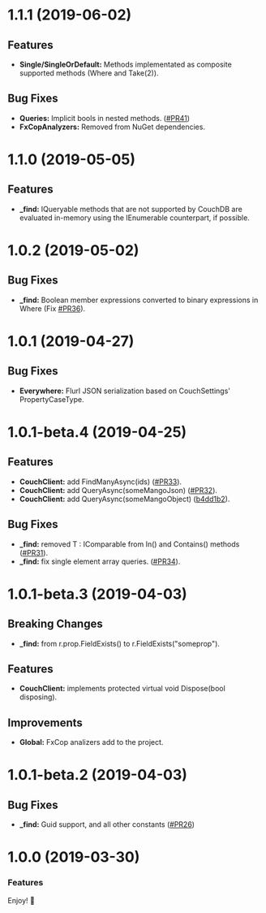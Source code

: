 ﻿# 1.1.1 (2019-06-02)

## Features
* **Single/SingleOrDefault:** Methods implementated as composite supported methods (Where and Take(2)).

## Bug Fixes
* **Queries:** Implicit bools in nested methods. ([#PR41](https://github.com/matteobortolazzo/couchdb-net/pull/41))
* **FxCopAnalyzers:** Removed from NuGet dependencies.

# 1.1.0 (2019-05-05)

## Features
* **_find:** IQueryable methods that are not supported by CouchDB are evaluated in-memory using the IEnumerable counterpart, if possible.

# 1.0.2 (2019-05-02)

## Bug Fixes
* **_find:** Boolean member expressions converted to binary expressions in Where (Fix [#PR36](https://github.com/matteobortolazzo/couchdb-net/pull/36)).

# 1.0.1 (2019-04-27)

## Bug Fixes
* **Everywhere:** Flurl JSON serialization based on CouchSettings' PropertyCaseType.

# 1.0.1-beta.4 (2019-04-25)

## Features
* **CouchClient:** add FindManyAsync(ids) ([#PR33](https://github.com/matteobortolazzo/couchdb-net/pull/33)).
* **CouchClient:** add QueryAsync(someMangoJson) ([#PR32](https://github.com/matteobortolazzo/couchdb-net/pull/32)).
* **CouchClient:** add QueryAsync(someMangoObject) ([b4dd1b2](https://github.com/matteobortolazzo/couchdb-net/commit/b4dd1b2)).

## Bug Fixes
* **_find:** removed T : IComparable from In() and Contains() methods ([#PR31](https://github.com/matteobortolazzo/couchdb-net/pull/31)).
* **_find:** fix single element array queries. ([#PR34](https://github.com/matteobortolazzo/couchdb-net/pull/34)).

# 1.0.1-beta.3 (2019-04-03)

## Breaking Changes
* **_find:** from r.prop.FieldExists() to r.FieldExists("someprop").

## Features
* **CouchClient:** implements protected virtual void Dispose(bool disposing).

## Improvements
* **Global:** FxCop analizers add to the project.

# 1.0.1-beta.2 (2019-04-03)

## Bug Fixes
* **_find:** Guid support, and all other constants  ([#PR26](https://github.com/matteobortolazzo/couchdb-net/pull/26))

# 1.0.0 (2019-03-30)

### Features
Enjoy! 🎈